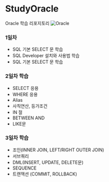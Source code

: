 # StudyOracle
Oracle 학습 리포지토리
![Oracle](https://media.vlpt.us/images/dainni/post/2214cf8b-57b6-42dd-8aa3-26f4ee4fd54f/Oracle-Logo.png)

### 1일차
- SQL 기본 SELECT 문 학습
- SQL Developer 설치와 사용법 학습
- SQL 기본 SELECT 문 학습

### 2일차 학습
- SELECT 응용
- WHERE 응용
- Alias
- 사칙연산, 등가조건
- IN 절
- BETWEEN AND
- LIKE문

### 3일차 학습
- 조인(INNER JOIN, LEFT/RIGHT OUTER JOIN)
- 서브쿼리
- DML(INSERT, UPDATE, DELETE문)
- SEQUENCE
- 트랜잭션 (COMMIT, ROLLBACK)
